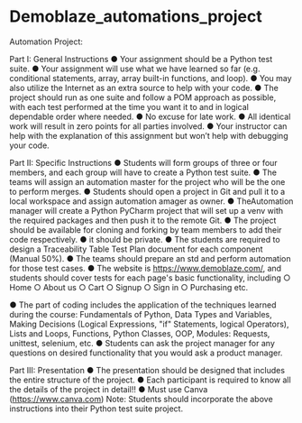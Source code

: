 # Demoblaze_automations_project
Automation Project:

Part I: General Instructions ● Your assignment should be a Python test suite. ● Your assignment will use what we have learned so far (e.g. conditional statements, array, array built-in functions, and loop). ● You may also utilize the Internet as an extra source to help with your code. ● The project should run as one suite and follow a POM approach as possible, with each test performed at the time you want it to and in logical dependable order where needed. ● No excuse for late work. ● All identical work will result in zero points for all parties involved. ● Your instructor can help with the explanation of this assignment but won’t help with debugging your code.

Part II: Specific Instructions ● Students will form groups of three or four members, and each group will have to create a Python test suite. ● The teams will assign an automation master for the project who will be the one to perform merges. ● Students should open a project in Git and pull it to a local workspace and assign automation amager as owner. ● TheAutomation manager will create a Python PyCharm project that will set up a venv with the required packages and then push it to the remote Git. ● The project should be available for cloning and forking by team members to add their code respectively. ● it should be private. ● The students are required to design a Traceability Table Test Plan document for each component (Manual 50%). ● The teams should prepare an std and perform automation for those test cases. ● The website is https://www.demoblaze.com/, and students should cover tests for each page's basic functionality, including ○ Home ○ About us ○ Cart ○ Signup ○ Sign in ○ Purchasing etc.

● The part of coding includes the application of the techniques learned during the course: Fundamentals of Python, Data Types and Variables, Making Decisions (Logical Expressions, "if" Statements, logical Operators), Lists and Loops, Functions, Python Classes, OOP, Modules: Requests, unittest, selenium, etc. ● Students can ask the project manager for any questions on desired functionality that you would ask a product manager.

Part III: Presentation ● The presentation should be designed that includes the entire structure of the project. ● Each participant is required to know all the details of the project in detail!! ● Must use Canva (https://www.canva.com) Note: Students should incorporate the above instructions into their Python test suite project.
